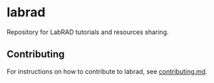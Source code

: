 # labrad
Repository for LabRAD tutorials and resources sharing.

## Contributing

For instructions on how to contribute to labrad, see [contributing.md](https://github.com/labrad/labrad/blob/master/contributing.md).
